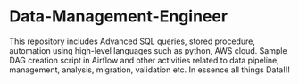 # Data-Management-Engineer
This repository includes Advanced SQL queries, stored procedure, automation using high-level languages such as python, AWS cloud. Sample DAG creation script in Airflow and other activities related to data pipeline, management, analysis, migration, validation etc. 
In essence all things Data!!!
